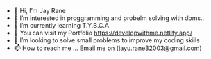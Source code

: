 - 👋 Hi, I’m Jay Rane
- 👀 I’m interested in proggramming and probelm solving with dbms..
- 🌱 I’m currently learning T.Y.B.C.A
- 💞️ You can visit my Portfolio  https://developwithme.netlify.app/
- 💞️ I’m looking to solve small problems to improve my coding skiils
- 📫 How to reach me ... Email me on (jayu.rane32003@gmail.com)

<!---
Jayrane03/Jayrane03 is a ✨ special ✨ repository because its `README.md` (this file) appears on your GitHub profile.
You can click the Preview link to take a look at your changes.
--->
